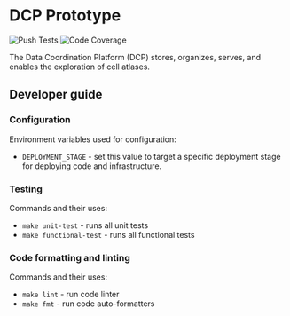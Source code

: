 # DCP Prototype
![Push Tests](https://github.com/HumanCellAtlas/dcp-prototype/workflows/Push%20Tests/badge.svg)
![Code Coverage](https://codecov.io/gh/humancellatlas/dcp-prototype/branch/master/graph/badge.svg)

The Data Coordination Platform (DCP) stores, organizes, serves, and enables the exploration of cell atlases.

## Developer guide

### Configuration

Environment variables used for configuration:
* `DEPLOYMENT_STAGE` - set this value to target a specific deployment stage for deploying code and infrastructure.

### Testing

Commands and their uses:
* `make unit-test` - runs all unit tests
* `make functional-test` - runs all functional tests

### Code formatting and linting

Commands and their uses:
* `make lint` - run code linter
* `make fmt` - run code auto-formatters
